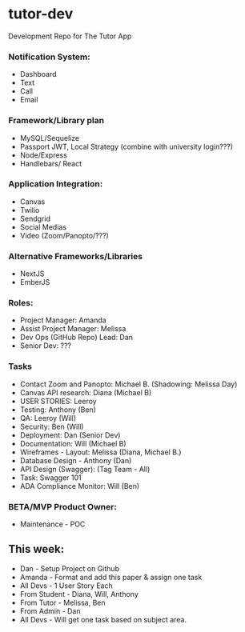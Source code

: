 # tutor-dev
Development Repo for The Tutor App
### Notification System:

- Dashboard
- Text
- Call
- Email

### [](https://github.com/code-team-42/tutor-dev/blob/master/docs/overview.md#frameworklibrary-plan)Framework/Library plan

- MySQL/Sequelize
- Passport JWT, Local Strategy (combine with university login???)
- Node/Express
- Handlebars/ React

### [](https://github.com/code-team-42/tutor-dev/blob/master/docs/overview.md#application-integration)Application Integration:

- Canvas
- Twilio
- Sendgrid
- Social Medias
- Video (Zoom/Panopto/???)

### [](https://github.com/code-team-42/tutor-dev/blob/master/docs/overview.md#alternative-frameworkslibraries)Alternative Frameworks/Libraries

- NextJS
- EmberJS

### [](https://github.com/code-team-42/tutor-dev/blob/master/docs/overview.md#roles)Roles:

- Project Manager: Amanda
- Assist Project Manager: Melissa
- Dev Ops (GitHub Repo) Lead: Dan
- Senior Dev: ???

### [](https://github.com/code-team-42/tutor-dev/blob/master/docs/overview.md#tasks)Tasks

- Contact Zoom and Panopto: Michael B. (Shadowing: Melissa Day)
- Canvas API research: Diana (Michael B)
- USER STORIES: Leeroy
- Testing: Anthony (Ben)
- QA: Leeroy (Will)
- Security: Ben (Will)
- Deployment: Dan (Senior Dev)
- Documentation: Will (Michael B)
- Wireframes - Layout: Melissa (Diana, Michael B.)
- Database Design - Anthony (Dan)
- API Design (Swagger): (Tag Team - All)
- Task: Swagger 101
- ADA Compliance Monitor: Will (Ben)

### [](https://github.com/code-team-42/tutor-dev/blob/master/docs/overview.md#betamvp-product-owner)BETA/MVP Product Owner:

- Maintenance - POC

## [](https://github.com/code-team-42/tutor-dev/blob/master/docs/overview.md#this-week)This week:

- Dan - Setup Project on Github
- Amanda - Format and add this paper & assign one task
- All Devs - 1 User Story Each
- From Student - Diana, Will, Anthony
- From Tutor - Melissa, Ben
- From Admin - Dan
- All Devs - Will get one task based on subject area.

